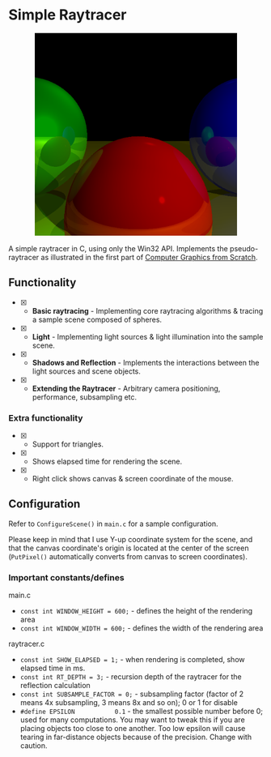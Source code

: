 # Simple Raytracer
<p align="center"><img src="tracer_example.png" width="400" height="400"></p>

A simple raytracer in C, using only the Win32 API. Implements the pseudo-raytracer as illustrated in the first part of [Computer Graphics from Scratch](https://www.gabrielgambetta.com/computer-graphics-from-scratch/).

## Functionality
- [X] - **Basic raytracing** - Implementing core raytracing algorithms & tracing a sample scene composed of spheres.
- [X] - **Light** - Implementing light sources & light illumination into the sample scene.
- [X] - **Shadows and Reflection** - Implements the interactions between the light sources and scene objects.
- [X] - **Extending the Raytracer** - Arbitrary camera positioning, performance, subsampling etc.

### Extra functionality 
- [X] - Support for triangles.
- [X] - Shows elapsed time for rendering the scene.
- [X] - Right click shows canvas & screen coordinate of the mouse.

## Configuration
Refer to `ConfigureScene()` in `main.c` for a sample configuration. 

Please keep in mind that I use Y-up coordinate system for the scene, and that the canvas coordinate's origin is located at the center of the screen (`PutPixel()` automatically converts from canvas to screen coordinates).

### Important constants/defines
main.c
- `const int WINDOW_HEIGHT = 600;` - defines the height of the rendering area
- `const int WINDOW_WIDTH = 600;` - defines the width of the rendering area

raytracer.c

- `const int SHOW_ELAPSED = 1;` - when rendering is completed, show elapsed time in ms.
- `const int RT_DEPTH = 3;` - recursion depth of the raytracer for the reflection calculation
- `const int SUBSAMPLE_FACTOR = 0;` - subsampling factor (factor of 2 means 4x subsampling, 3 means 8x and so on); 0 or 1 for disable
- `#define EPSILON			 0.1` - the smallest possible number before 0; used for many computations. You may want to tweak this if you are placing objects too close to one another. Too low epsilon will cause tearing in far-distance objects because of the precision. Change with caution.
